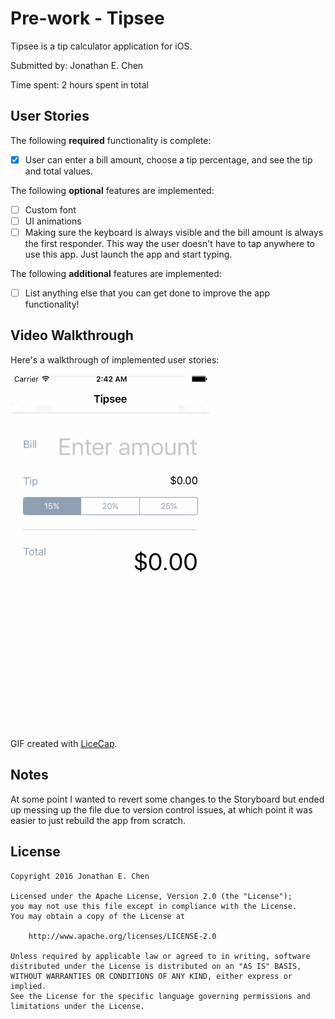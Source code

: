 # Pre-work - Tipsee

Tipsee is a tip calculator application for iOS.

Submitted by: Jonathan E. Chen

Time spent: 2 hours spent in total

## User Stories

The following **required** functionality is complete:
* [x] User can enter a bill amount, choose a tip percentage, and see the tip and total values.

The following **optional** features are implemented:
* [ ] Custom font
* [ ] UI animations
* [ ] Making sure the keyboard is always visible and the bill amount is always the first responder. This way the user doesn't have to tap anywhere to use this app. Just launch the app and start typing.

The following **additional** features are implemented:

- [ ] List anything else that you can get done to improve the app functionality!

## Video Walkthrough 

Here's a walkthrough of implemented user stories:

![Demo GIF](assets/tipsee-demo.gif)

GIF created with [LiceCap](http://www.cockos.com/licecap/).

## Notes

At some point I wanted to revert some changes to the Storyboard but ended up messing up the file due to version control issues, at which point it was easier to just rebuild the app from scratch.

## License

    Copyright 2016 Jonathan E. Chen

    Licensed under the Apache License, Version 2.0 (the "License");
    you may not use this file except in compliance with the License.
    You may obtain a copy of the License at

        http://www.apache.org/licenses/LICENSE-2.0

    Unless required by applicable law or agreed to in writing, software
    distributed under the License is distributed on an "AS IS" BASIS,
    WITHOUT WARRANTIES OR CONDITIONS OF ANY KIND, either express or implied.
    See the License for the specific language governing permissions and
    limitations under the License.
